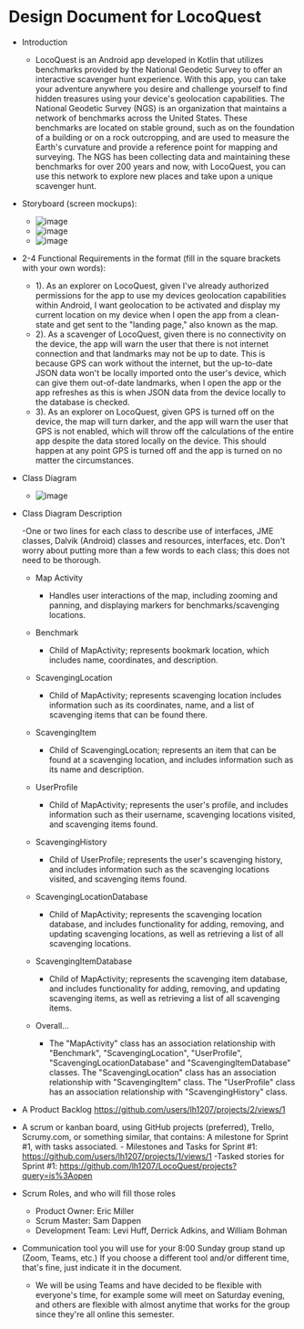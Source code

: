 # Design Document for LocoQuest

- Introduction
    - LocoQuest is an Android app developed in Kotlin that utilizes benchmarks provided by the National Geodetic Survey to offer an interactive scavenger hunt experience. With this app, you can take your adventure anywhere you desire and challenge yourself to find hidden treasures using your device's geolocation capabilities. The National Geodetic Survey (NGS) is an organization that maintains a network of benchmarks across the United States. These benchmarks are located on stable ground, such as on the foundation of a building or on a rock outcropping, and are used to measure the Earth's curvature and provide a reference point for mapping and surveying. The NGS has been collecting data and maintaining these benchmarks for over 200 years and now, with LocoQuest, you can use this network to explore new places and take upon a unique scavenger hunt.

- Storyboard (screen mockups):

    - ![image](https://github.com/lh1207/LocoQuest/blob/main/ScreenMockups/login_screen.png?raw=true) 
    - ![image](https://github.com/lh1207/LocoQuest/blob/main/ScreenMockups/map_screen.png?raw=true)
    - ![image](https://github.com/lh1207/LocoQuest/blob/main/ScreenMockups/history_screen.png?raw=true)


- 2-4 Functional Requirements in the format (fill in the square brackets with your own words):
    - 1). As an explorer on LocoQuest, given I've already authorized permissions for the app to use my devices geolocation capabilities within Android, I want geolocation to be activated and display my current location on my device when I open the app from a clean-state and get sent to the "landing page," also known as the map.
    - 2). As a scavenger of LocoQuest, given there is no connectivity on the device, the app will warn the user that there is not internet connection and that landmarks may not be up to date. This is because GPS can work without the internet, but the up-to-date JSON data won't be locally imported onto the user's device, which can give them out-of-date landmarks, when I open the app or the app refreshes as this is when JSON data from the device locally to the database is checked.
    - 3). As an explorer on LocoQuest, given GPS is turned off on the device, the map will turn darker, and the app will warn the user that GPS is not enabled, which will throw off the calculations of the entire app despite the data stored locally on the device. This should happen at any point GPS is turned off and the app is turned on no matter the circumstances. 


- Class Diagram

    - ![image](https://user-images.githubusercontent.com/100445409/215296810-21949c79-ca17-41f0-8f75-0233242b2453.png)

- Class Diagram Description

    -One or two lines for each class to describe  use of interfaces, JME classes, Dalvik (Android) classes and resources, interfaces, etc.  Don't worry about putting more than a few words to each class; this does not need to be thorough.
    
    - Map Activity
        - Handles user interactions of the map, including zooming and panning, and displaying markers for benchmarks/scavenging locations.

    - Benchmark
        - Child of MapActivity; represents bookmark location, which includes name, coordinates, and description.

    - ScavengingLocation
        - Child of MapActivity;  represents scavenging location includes information such as its coordinates, name, and a list of scavenging items that can be found there.

    - ScavengingItem
        - Child of ScavengingLocation; represents an item that can be found at a scavenging location, and includes information such as its name and description.

    - UserProfile
        - Child of MapActivity; represents the user's profile, and includes information such as their username, scavenging locations visited, and scavenging items found.
        
    - ScavengingHistory
        - Child of UserProfile; represents the user's scavenging history, and includes information such as the scavenging locations visited, and scavenging items found.
       
    - ScavengingLocationDatabase
        - Child of MapActivity; represents the scavenging location database, and includes functionality for adding, removing, and updating scavenging locations, as well as retrieving a list of all scavenging locations.

    - ScavengingItemDatabase
        - Child of MapActivity; represents the scavenging item database, and includes functionality for adding, removing, and updating scavenging items, as well as retrieving a list of all scavenging items.

    - Overall...
        - The "MapActivity" class has an association relationship with "Benchmark", "ScavengingLocation", "UserProfile", "ScavengingLocationDatabase" and "ScavengingItemDatabase" classes. The "ScavengingLocation" class has an association relationship with "ScavengingItem" class. The "UserProfile" class has an association relationship with "ScavengingHistory" class.


- A Product Backlog
        https://github.com/users/lh1207/projects/2/views/1

- A scrum or kanban board, using GitHub projects (preferred), Trello, Scrumy.com, or something similar, that contains: A milestone for Sprint #1, with tasks associated.
        - Milestones and Tasks for Sprint #1: https://github.com/users/lh1207/projects/1/views/1
        -Tasked stories for Sprint #1: https://github.com/lh1207/LocoQuest/projects?query=is%3Aopen 

- Scrum Roles, and who will fill those roles
    - Product Owner: Eric Miller 
    - Scrum Master: Sam Dappen
    - Development Team: Levi Huff, Derrick Adkins, and William Bohman

- Communication tool you will use for your 8:00 Sunday group stand up (Zoom, Teams, etc.)  If you choose a different tool and/or different time, that's fine, just indicate it in the document.
    - We will be using Teams and have decided to be flexible with everyone's time, for example some will meet on Saturday evening, and others are flexible with almost anytime that works for the group since they're all online this semester.
